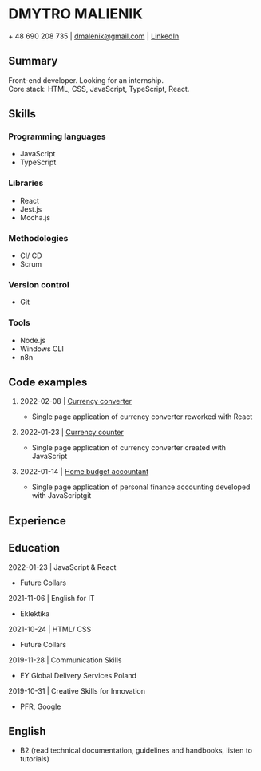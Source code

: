 # DMYTRO MALIENIK

\+ 48 690 208 735 | dmalenik@gmail.com | [LinkedIn](https://www.linkedin.com/in/dmitriy-m-137a735b/)

## Summary

Front-end developer. Looking for an internship.  
Core stack: HTML, CSS, JavaScript, TypeScript, React.

## Skills

### Programming languages

- JavaScript
- TypeScript

### Libraries

- React
- Jest.js
- Mocha.js

### Methodologies

- CI/ CD
- Scrum

### Version control

- Git

### Tools

- Node.js
- Windows CLI
- n8n

## Code examples

1. 2022-02-08 | [Currency converter](https://github.com/dmalenik/currencyconverter)

    - Single page application of currency converter reworked with React

2. 2022-01-23 | [Currency counter](https://github.com/dmalenik/project-4-220116.github.io)

    - Single page application of currency converter created with JavaScript

3. 2022-01-14 | [Home budget accountant](https://github.com/dmalenik/project-3-211210.github.io)

    - Single page application of personal finance accounting developed with JavaScriptgit

## Experience

## Education

2022-01-23 | JavaScript & React

- Future Collars

2021-11-06 | English for IT

- Eklektika

2021-10-24 | HTML/ CSS

- Future Collars

2019-11-28 | Communication Skills

- EY Global Delivery Services Poland

2019-10-31 | Creative Skills for Innovation

- PFR, Google

## English

- B2 (read technical documentation, guidelines and handbooks, listen to tutorials)
